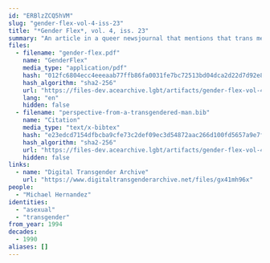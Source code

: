 ```yaml
---
id: "ERBlzZCQ5hVM"
slug: "gender-flex-vol-4-iss-23"
title: "*Gender Flex*, vol. 4, iss. 23"
summary: "An article in a queer newsjournal that mentions that trans men can be of any orientation, including asexual"
files:
  - filename: "gender-flex.pdf"
    name: "GenderFlex"
    media_type: "application/pdf"
    hash: "012fc6804ecc4eeeaab77ffb86fa0031fe7bc72513bd04dca2d22d7d92e884ee"
    hash_algorithm: "sha2-256"
    url: "https://files-dev.acearchive.lgbt/artifacts/gender-flex-vol-4-iss-23/gender-flex.pdf"
    lang: "en"
    hidden: false
  - filename: "perspective-from-a-transgendered-man.bib"
    name: "Citation"
    media_type: "text/x-bibtex"
    hash: "e23edcd7154dfbcba9cfe73c2def09ec3d54872aac266d100fd5657a9e7f4cd7"
    hash_algorithm: "sha2-256"
    url: "https://files-dev.acearchive.lgbt/artifacts/gender-flex-vol-4-iss-23/perspective-from-a-transgendered-man.bib"
    hidden: false
links:
  - name: "Digital Transgender Archive"
    url: "https://www.digitaltransgenderarchive.net/files/gx41mh96x"
people:
  - "Michael Hernandez"
identities:
  - "asexual"
  - "transgender"
from_year: 1994
decades:
  - 1990
aliases: []
---
```

